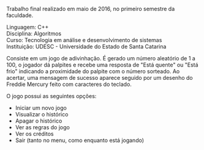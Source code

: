 Trabalho final realizado em maio de 2016, no primeiro semestre da faculdade.

Linguagem: C++ <br>
Disciplina: Algoritmos <br>
Curso: Tecnologia em análise e desenvolvimento de sistemas <br>
Instituição: UDESC - Universidade do Estado de Santa Catarina <br>

Consiste em um jogo de adivinhação.
É gerado um número aleatório de 1 a 100, o jogador dá palpites e recebe uma resposta de "Está quente" ou "Está frio" indicando a proximidade do palpite com o número sorteado.
Ao acertar, uma mensagem de sucesso aparece seguido por um desenho do Freddie Mercury feito com caracteres do teclado.

O jogo possui as seguintes opções:
- Iniciar um novo jogo
- Visualizar o histórico
- Apagar o histórico
- Ver as regras do jogo
- Ver os créditos
- Sair (tanto no menu, como enquanto está jogando)